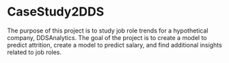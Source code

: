 # CaseStudy2DDS


The purpose of this project is to study job role trends for a hypothetical company, DDSAnalytics. The goal of the project is to create a model to predict attrition, create a model to predict salary, and find additional insights related to job roles.
